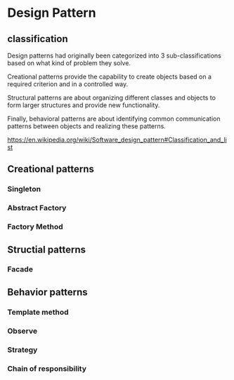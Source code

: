# Design Pattern

## classification

Design patterns had originally been categorized into 3 sub-classifications based on what kind of problem they solve. 

Creational patterns provide the capability to create objects based on a required criterion and in a controlled way. 

Structural patterns are about organizing different classes and objects to form larger structures and provide new functionality. 

Finally, behavioral patterns are about identifying common communication patterns between objects and realizing these patterns.

https://en.wikipedia.org/wiki/Software_design_pattern#Classification_and_list  

## Creational patterns

### Singleton

### Abstract Factory

### Factory Method

## Structial patterns

### Facade

## Behavior patterns

### Template method

### Observe

### Strategy

### Chain of responsibility
